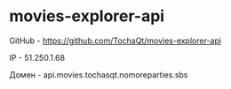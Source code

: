 # movies-explorer-api

GitHub - https://github.com/TochaQt/movies-explorer-api

IP - 51.250.1.68

Домен - api.movies.tochasqt.nomoreparties.sbs